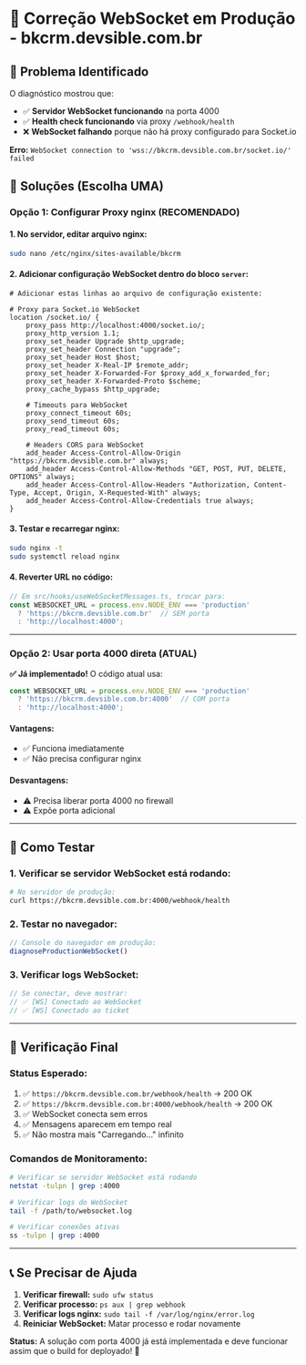 # 🔧 Correção WebSocket em Produção - bkcrm.devsible.com.br

## 🎯 **Problema Identificado**

O diagnóstico mostrou que:
- ✅ **Servidor WebSocket funcionando** na porta 4000
- ✅ **Health check funcionando** via proxy `/webhook/health`
- ❌ **WebSocket falhando** porque não há proxy configurado para Socket.io

**Erro:** `WebSocket connection to 'wss://bkcrm.devsible.com.br/socket.io/' failed`

## 🔧 **Soluções (Escolha UMA)**

### **Opção 1: Configurar Proxy nginx (RECOMENDADO)**

#### 1. No servidor, editar arquivo nginx:
```bash
sudo nano /etc/nginx/sites-available/bkcrm
```

#### 2. Adicionar configuração WebSocket dentro do bloco `server`:
```nginx
# Adicionar estas linhas ao arquivo de configuração existente:

# Proxy para Socket.io WebSocket
location /socket.io/ {
    proxy_pass http://localhost:4000/socket.io/;
    proxy_http_version 1.1;
    proxy_set_header Upgrade $http_upgrade;
    proxy_set_header Connection "upgrade";
    proxy_set_header Host $host;
    proxy_set_header X-Real-IP $remote_addr;
    proxy_set_header X-Forwarded-For $proxy_add_x_forwarded_for;
    proxy_set_header X-Forwarded-Proto $scheme;
    proxy_cache_bypass $http_upgrade;
    
    # Timeouts para WebSocket
    proxy_connect_timeout 60s;
    proxy_send_timeout 60s;
    proxy_read_timeout 60s;
    
    # Headers CORS para WebSocket
    add_header Access-Control-Allow-Origin "https://bkcrm.devsible.com.br" always;
    add_header Access-Control-Allow-Methods "GET, POST, PUT, DELETE, OPTIONS" always;
    add_header Access-Control-Allow-Headers "Authorization, Content-Type, Accept, Origin, X-Requested-With" always;
    add_header Access-Control-Allow-Credentials true always;
}
```

#### 3. Testar e recarregar nginx:
```bash
sudo nginx -t
sudo systemctl reload nginx
```

#### 4. Reverter URL no código:
```typescript
// Em src/hooks/useWebSocketMessages.ts, trocar para:
const WEBSOCKET_URL = process.env.NODE_ENV === 'production' 
  ? 'https://bkcrm.devsible.com.br'  // SEM porta
  : 'http://localhost:4000';
```

---

### **Opção 2: Usar porta 4000 direta (ATUAL)**

**✅ Já implementado!** O código atual usa:
```typescript
const WEBSOCKET_URL = process.env.NODE_ENV === 'production' 
  ? 'https://bkcrm.devsible.com.br:4000'  // COM porta
  : 'http://localhost:4000';
```

#### Vantagens:
- ✅ Funciona imediatamente
- ✅ Não precisa configurar nginx

#### Desvantagens:
- ⚠️ Precisa liberar porta 4000 no firewall
- ⚠️ Expõe porta adicional

---

## 🧪 **Como Testar**

### 1. Verificar se servidor WebSocket está rodando:
```bash
# No servidor de produção:
curl https://bkcrm.devsible.com.br:4000/webhook/health
```

### 2. Testar no navegador:
```javascript
// Console do navegador em produção:
diagnoseProductionWebSocket()
```

### 3. Verificar logs WebSocket:
```javascript
// Se conectar, deve mostrar:
// ✅ [WS] Conectado ao WebSocket
// ✅ [WS] Conectado ao ticket
```

---

## 🚀 **Verificação Final**

### Status Esperado:
1. ✅ `https://bkcrm.devsible.com.br/webhook/health` → 200 OK
2. ✅ `https://bkcrm.devsible.com.br:4000/webhook/health` → 200 OK  
3. ✅ WebSocket conecta sem erros
4. ✅ Mensagens aparecem em tempo real
5. ✅ Não mostra mais "Carregando..." infinito

### Comandos de Monitoramento:
```bash
# Verificar se servidor WebSocket está rodando
netstat -tulpn | grep :4000

# Verificar logs do WebSocket
tail -f /path/to/websocket.log

# Verificar conexões ativas
ss -tulpn | grep :4000
```

---

## 📞 **Se Precisar de Ajuda**

1. **Verificar firewall:** `sudo ufw status`
2. **Verificar processo:** `ps aux | grep webhook`
3. **Verificar logs nginx:** `sudo tail -f /var/log/nginx/error.log`
4. **Reiniciar WebSocket:** Matar processo e rodar novamente

**Status:** A solução com porta 4000 já está implementada e deve funcionar assim que o build for deployado! 🎉 